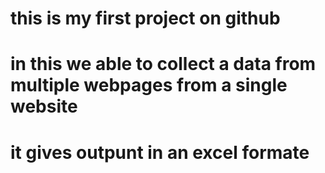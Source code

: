 # this is my first project on github
# in this we able to collect a data from multiple webpages from a single website
# it gives outpunt in an excel formate
